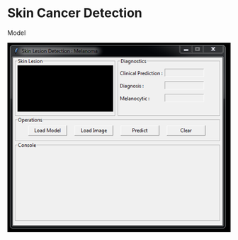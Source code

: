 # Skin Cancer Detection
Model


<img src ="https://github.com/Basit-Ansaari/Melanoma_Detection/blob/main/Capture1.PNG">
